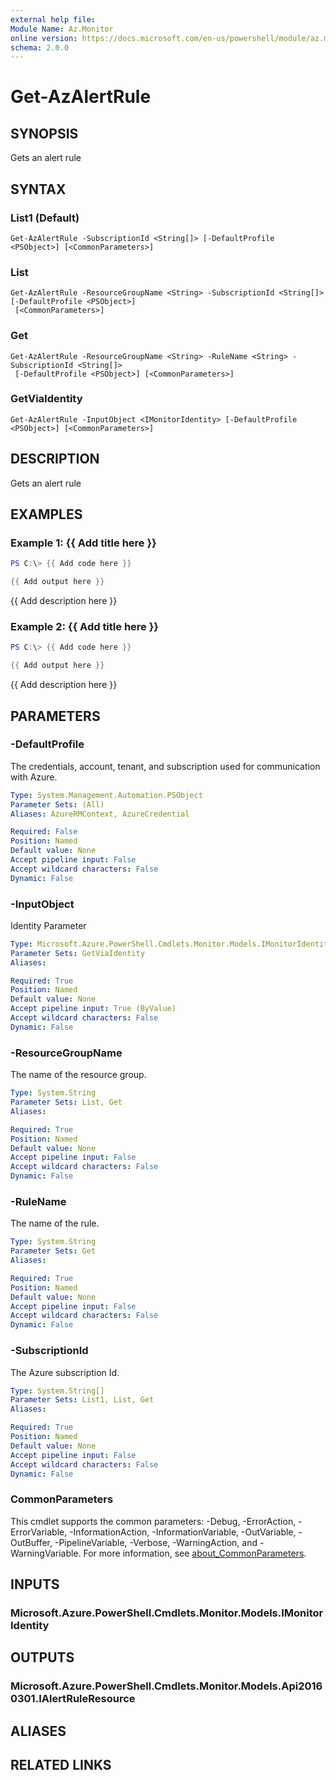 ```yaml
---
external help file:
Module Name: Az.Monitor
online version: https://docs.microsoft.com/en-us/powershell/module/az.monitor/get-azalertrule
schema: 2.0.0
---
```


# Get-AzAlertRule

## SYNOPSIS
Gets an alert rule

## SYNTAX

### List1 (Default)
```
Get-AzAlertRule -SubscriptionId <String[]> [-DefaultProfile <PSObject>] [<CommonParameters>]
```

### List
```
Get-AzAlertRule -ResourceGroupName <String> -SubscriptionId <String[]> [-DefaultProfile <PSObject>]
 [<CommonParameters>]
```

### Get
```
Get-AzAlertRule -ResourceGroupName <String> -RuleName <String> -SubscriptionId <String[]>
 [-DefaultProfile <PSObject>] [<CommonParameters>]
```

### GetViaIdentity
```
Get-AzAlertRule -InputObject <IMonitorIdentity> [-DefaultProfile <PSObject>] [<CommonParameters>]
```

## DESCRIPTION
Gets an alert rule

## EXAMPLES

### Example 1: {{ Add title here }}
```powershell
PS C:\> {{ Add code here }}

{{ Add output here }}
```

{{ Add description here }}

### Example 2: {{ Add title here }}
```powershell
PS C:\> {{ Add code here }}

{{ Add output here }}
```

{{ Add description here }}

## PARAMETERS

### -DefaultProfile
The credentials, account, tenant, and subscription used for communication with Azure.

```yaml
Type: System.Management.Automation.PSObject
Parameter Sets: (All)
Aliases: AzureRMContext, AzureCredential

Required: False
Position: Named
Default value: None
Accept pipeline input: False
Accept wildcard characters: False
Dynamic: False
```

### -InputObject
Identity Parameter

```yaml
Type: Microsoft.Azure.PowerShell.Cmdlets.Monitor.Models.IMonitorIdentity
Parameter Sets: GetViaIdentity
Aliases:

Required: True
Position: Named
Default value: None
Accept pipeline input: True (ByValue)
Accept wildcard characters: False
Dynamic: False
```

### -ResourceGroupName
The name of the resource group.

```yaml
Type: System.String
Parameter Sets: List, Get
Aliases:

Required: True
Position: Named
Default value: None
Accept pipeline input: False
Accept wildcard characters: False
Dynamic: False
```

### -RuleName
The name of the rule.

```yaml
Type: System.String
Parameter Sets: Get
Aliases:

Required: True
Position: Named
Default value: None
Accept pipeline input: False
Accept wildcard characters: False
Dynamic: False
```

### -SubscriptionId
The Azure subscription Id.

```yaml
Type: System.String[]
Parameter Sets: List1, List, Get
Aliases:

Required: True
Position: Named
Default value: None
Accept pipeline input: False
Accept wildcard characters: False
Dynamic: False
```

### CommonParameters
This cmdlet supports the common parameters: -Debug, -ErrorAction, -ErrorVariable, -InformationAction, -InformationVariable, -OutVariable, -OutBuffer, -PipelineVariable, -Verbose, -WarningAction, and -WarningVariable. For more information, see [about_CommonParameters](http://go.microsoft.com/fwlink/?LinkID=113216).

## INPUTS

### Microsoft.Azure.PowerShell.Cmdlets.Monitor.Models.IMonitorIdentity

## OUTPUTS

### Microsoft.Azure.PowerShell.Cmdlets.Monitor.Models.Api20160301.IAlertRuleResource

## ALIASES

## RELATED LINKS

